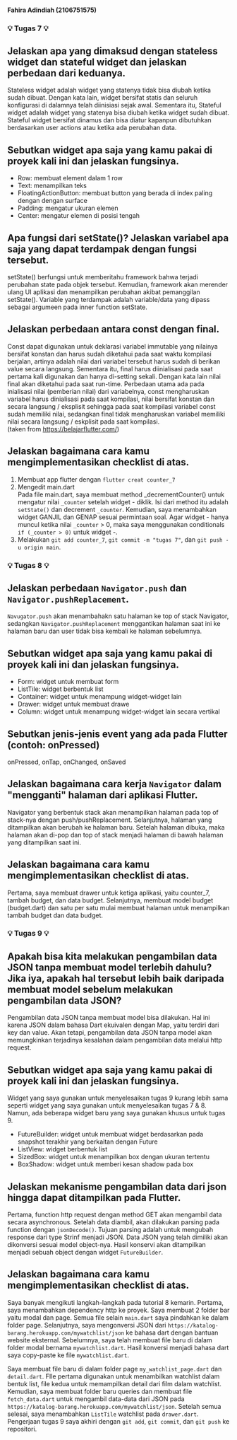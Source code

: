 #### Fahira Adindiah (2106751575)

### :bulb: Tugas 7 :bulb:
## Jelaskan apa yang dimaksud dengan stateless widget dan stateful widget dan jelaskan perbedaan dari keduanya.
Stateless widget adalah widget yang statenya tidak bisa diubah ketika sudah dibuat. Dengan kata lain, widget bersifat statis dan seluruh konfigurasi di dalamnya telah diinisiasi sejak awal. Sementara itu, Stateful widget adalah widget yang statenya bisa diubah ketika widget sudah dibuat. Stateful widget bersifat dinamus dan bisa diatur kapanpun dibutuhkan berdasarkan user actions atau ketika ada perubahan data. 

## Sebutkan widget apa saja yang kamu pakai di proyek kali ini dan jelaskan fungsinya.
* Row: membuat element dalam 1 row
* Text: menampilkan teks
* FloatingActionButton: membuat button yang berada di index paling dengan dengan surface
* Padding: mengatur ukuran elemen
* Center: mengatur elemen di posisi tengah

## Apa fungsi dari setState()? Jelaskan variabel apa saja yang dapat terdampak dengan fungsi tersebut.
setState() berfungsi untuk memberitahu framework bahwa terjadi perubahan state pada objek tersebut. Kemudian, framework akan merender ulang UI aplikasi dan menampilkan perubahan akibat pemanggilan setState(). Variable yang terdampak adalah variable/data yang dipass sebagai argumeen pada inner function setState.

## Jelaskan perbedaan antara const dengan final.
Const dapat digunakan untuk deklarasi variabel immutable yang nilainya bersifat konstan dan harus sudah diketahui pada saat waktu kompilasi berjalan, artinya adalah nilai dari variabel tersebut harus sudah di berikan value secara langsung. Sementara itu, final harus diinialisasi pada saat pertama kali digunakan dan hanya di-setting sekali. Dengan kata lain nilai final akan diketahui pada saat run-time. Perbedaan utama ada pada inialisasi nilai (pemberian nilai) dari variabelnya, const mengharuskan variabel harus dinialisasi pada saat kompilasi, nilai bersifat konstan dan secara langsung / eksplisit sehingga pada saat kompilasi variabel const sudah memiliki nilai, sedangkan final tidak mengharuskan variabel memiliki nilai secara langsung / eskplisit pada saat kompilasi.</br>
(taken from https://belajarflutter.com/)

## Jelaskan bagaimana cara kamu mengimplementasikan checklist di atas.
1. Membuat app flutter dengan `flutter creat counter_7`</br>
2. Mengedit main.dart</br>
Pada file main.dart, saya membuat method _decrementCounter() untuk mengatur nilai `_counter` setelah widget - diklik. Isi dari method itu adalah `setState()` dan decrement `_counter`. Kemudian, saya menambahkan widget GANJIL dan GENAP sesuai permintaan soal. Agar widget - hanya muncul ketika nilai `_counter` > 0, maka saya menggunakan conditionals `if (_counter > 0)` untuk widget -.</br>
3. Melakukan `git add counter_7`, `git commit -m "tugas 7"`, dan `git push -u origin main`.

### :bulb: Tugas 8 :bulb:
## Jelaskan perbedaan `Navigator.push` dan `Navigator.pushReplacement`.
`Navugator.push` akan menambahakn satu halaman ke top of stack Navigator, sedangkan `Navigator.pushReplacement` menggantikan halaman saat ini ke halaman baru dan user tidak bisa kembali ke halaman sebelumnya.

## Sebutkan widget apa saja yang kamu pakai di proyek kali ini dan jelaskan fungsinya.
* Form: widget untuk membuat form
* ListTile: widget berbentuk list
* Container: widget untuk menampung widget-widget lain
* Drawer: widget untuk membuat drawe 
* Column: widget untuk menampung widget-widget lain secara vertikal

## Sebutkan jenis-jenis event yang ada pada Flutter (contoh: onPressed)
onPressed, onTap, onChanged, onSaved

## Jelaskan bagaimana cara kerja `Navigator` dalam "mengganti" halaman dari aplikasi Flutter.
Navigator yang berbentuk stack akan menampilkan halaman pada top of stack-nya dengan push/pushReplacement. Selanjutnya, halaman yang ditampilkan akan berubah ke halaman baru. Setelah halaman dibuka, maka halaman akan di-pop dan top of stack menjadi halaman di bawah halaman yang ditampilkan saat ini.

## Jelaskan bagaimana cara kamu mengimplementasikan checklist di atas.
Pertama, saya membuat drawer untuk ketiga aplikasi, yaitu counter_7, tambah budget, dan data budget. Selanjutnya, membuat model budget (budget.dart) dan satu per satu mulai membuat halaman untuk menampilkan tambah budget dan data budget.

### :bulb: Tugas 9 :bulb:
## Apakah bisa kita melakukan pengambilan data JSON tanpa membuat model terlebih dahulu? Jika iya, apakah hal tersebut lebih baik daripada membuat model sebelum melakukan pengambilan data JSON?
Pengambilan data JSON tanpa membuat model bisa dilakukan. Hal ini karena JSON dalam bahasa Dart ekuivalen dengan Map, yaitu terdiri dari key dan value. Akan tetapi, pengambilan data JSON tanpa model akan memungkinkan terjadinya kesalahan dalam pengambilan data melalui http request.

## Sebutkan widget apa saja yang kamu pakai di proyek kali ini dan jelaskan fungsinya.
Widget yang saya gunakan untuk menyelesaikan tugas 9 kurang lebih sama seperti widget yang saya gunakan untuk menyelesaikan tugas 7 & 8. Namun, ada beberapa widget baru yang saya gunakan khusus untuk tugas 9.
* FutureBuilder: widget untuk membuat widget berdasarkan pada snapshot terakhir yang berkaitan dengan Future
* ListView: widget berbentuk list
* SizedBox: widget untuk menampilkan box dengan ukuran tertentu
* BoxShadow: widget untuk memberi kesan shadow pada box

## Jelaskan mekanisme pengambilan data dari json hingga dapat ditampilkan pada Flutter.
Pertama, function http request dengan method GET akan mengambil data secara asynchronous. Setelah data diambil, akan dilakukan parsing pada function dengan `jsonDecode()`. Tujuan parsing adalah untuk mengubah response dari type Strinf menjadi JSON. Data JSON yang telah dimiliki akan dikonversi sesuai model object-nya. Hasil konservi akan ditampilkan menjadi sebuah object dengan widget `FutureBuilder`.

## Jelaskan bagaimana cara kamu mengimplementasikan checklist di atas.
Saya banyak mengikuti langkah-langkah pada tutorial 8 kemarin. Pertama, saya menambahkan dependency http ke proyek. Saya membuat 2 folder bar yaitu modal dan page. Semua file selain `main.dart` saya pindahkan ke dalam folder page. Selanjutnya, saya mengonversi JSON dari `https://katalog-barang.herokuapp.com/mywatchlist/json` ke bahasa dart dengan bantuan website eksternal. Sebelumnya, saya telah membuat file baru di dalam folder modal bernama `mywatchlist.dart`. Hasil konversi menjadi bahasa dart saya copy-paste ke file `mywatchlist.dart`.

Saya membuat file baru di dalam folder page `my_watchlist_page.dart` dan `detail.dart`. FIle pertama digunakan untuk menambilkan watchlist dalam bentuk list, file kedua untuk memampilkan detail dari film dalam watchlist. Kemudian, saya membuat folder baru queries dan membuat file `fetch_data.dart` untuk mengambil data-data dari JSON pada `https://katalog-barang.herokuapp.com/mywatchlist/json`. Setelah semua selesai, saya menambahkan `ListTile` watchlist pada `drawer.dart`. Pengerjaan tugas 9 saya akhiri dengan `git add`, `git commit`, dan `git push` ke repositori.